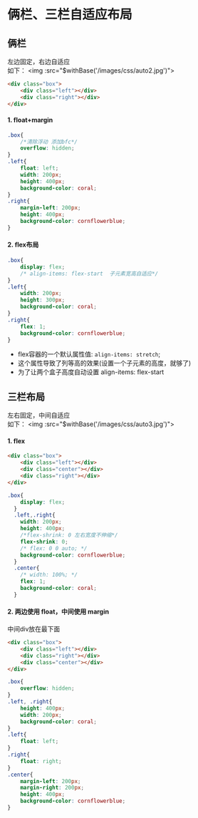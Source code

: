 # 俩栏、三栏自适应布局

## 俩栏

左边固定，右边自适应  
如下：
<img :src="$withBase('/images/css/auto2.jpg')">
```html
<div class="box">
    <div class="left"></div>
    <div class="right"></div>
</div>
```
#### 1. float+margin

```css
.box{
    /*清除浮动 添加bfc*/
    overflow: hidden; 
}
.left{
    float: left;
    width: 200px;
    height: 400px;
    background-color: coral;
}
.right{
    margin-left: 200px;
    height: 400px;
    background-color: cornflowerblue;
}
```
#### 2. flex布局

```css
.box{
    display: flex;
    /* align-items: flex-start  子元素宽高自适应*/
}
.left{
    width: 200px;
    height: 300px;
    background-color: coral;
}
.right{
    flex: 1;
    background-color: cornflowerblue;
}
```
* flex容器的一个默认属性值: `align-items: stretch`;
* 这个属性导致了列等高的效果(设置一个子元素的高度，就够了)
* 为了让两个盒子高度自动设置 align-items: flex-start 

## 三栏布局
左右固定，中间自适应  
如下：
<img :src="$withBase('/images/css/auto3.jpg')">

#### 1. flex
```html
<div class="box">
    <div class="left"></div>
    <div class="center"></div>
    <div class="right"></div>
</div>
```
```css
.box{
    display: flex;
  }
  .left,.right{
    width: 200px;
    height: 400px;
    /*flex-shrink: 0 左右宽度不伸缩*/
    flex-shrink: 0;
    /* flex: 0 0 auto; */
    background-color: cornflowerblue;
  }
  .center{
    /* width: 100%; */
    flex: 1;
    background-color: coral;
  }
```
#### 2. 两边使用 float，中间使用 margin

中间div放在最下面
```html
<div class="box">
    <div class="left"></div>
    <div class="right"></div>
    <div class="center"></div>
</div>
```
```css
.box{
    overflow: hidden;
}
.left, .right{
    height: 400px;
    width: 200px;
    background-color: coral;
}
.left{
    float: left;
}
.right{
    float: right;
}
.center{
    margin-left: 200px;
    margin-right: 200px;
    height: 400px;
    background-color: cornflowerblue;
}
```
